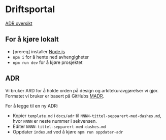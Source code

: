 # Driftsportal

[ADR oversikt](docs/adr/index.md)

## For å kjøre lokalt

- [prereq] installer [Node.js](https://nodejs.org/en/)
- `npm i` for å hente ned avhengigheter
- `npm run dev` for å kjøre prosjektet

## ADR

Vi bruker ARD for å holde orden på design og arkitekuravgjørelser vi gjør. Formatet vi bruker er basert på GitHubs [MADR](https://adr.github.io/madr/).

For å legge til en ny ADR:

- Kopier `template.md` i `docs/adr` til `NNNN-tittel-sepparert-med-dashes.md`, hvor `NNNN` er neste nummer i sekvensen.
- Editer `NNNN-tittel-sepparert-med-dashes.md`
- Oppdater `index.md` ved å kjøre `npm run oppdater-adr`